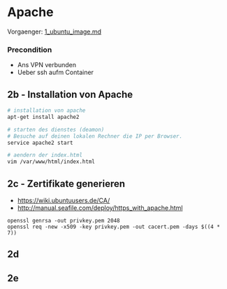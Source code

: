 # Apache
Vorgaenger: [1_ubuntu_image.md](1_ubuntu_image.md)
### Precondition
* Ans VPN verbunden
* Ueber ssh aufm Container

## 2b - Installation von Apache
```bash
# installation von apache
apt-get install apache2

# starten des dienstes (deamon)
# Besuche auf deinen lokalen Rechner die IP per Browser.
service apache2 start

# aendern der index.html
vim /var/www/html/index.html
```

## 2c - Zertifikate generieren

* https://wiki.ubuntuusers.de/CA/
* http://manual.seafile.com/deploy/https_with_apache.html

```
openssl genrsa -out privkey.pem 2048
openssl req -new -x509 -key privkey.pem -out cacert.pem -days $((4 * 7))
```

## 2d

## 2e
